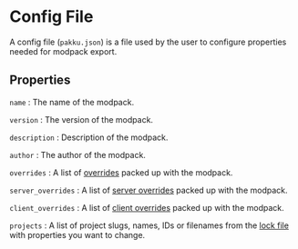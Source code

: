 # Config File

A config file (`pakku.json`) is a file used by the user to configure properties needed for
modpack export.

## Properties

`name`
: The name of the modpack.

`version`
: The version of the modpack.

`description`
: Description of the modpack.

`author`
: The author of the modpack.

`overrides`
: A list of [overrides](Pakku-Terminology.md#override) packed up with the modpack.

`server_overrides`
: A list of [server overrides](Pakku-Terminology.md#override) packed up with the modpack.

`client_overrides`
: A list of [client overrides](Pakku-Terminology.md#override) packed up with the modpack.

`projects`
: A list of project slugs, names, IDs or filenames from the [lock file](Lock-File.md)
with properties you want to change.
